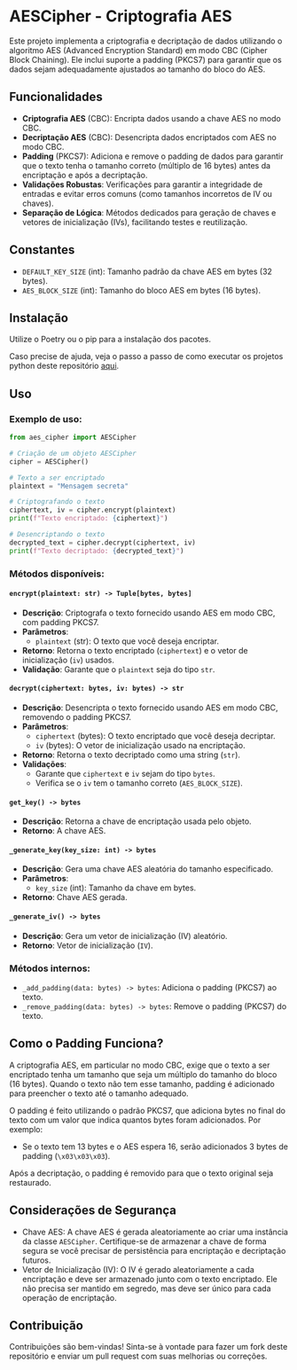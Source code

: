 # AESCipher - Criptografia AES

Este projeto implementa a criptografia e decriptação de dados utilizando o algoritmo AES (Advanced Encryption Standard) em modo CBC (Cipher Block Chaining). Ele inclui suporte a padding (PKCS7) para garantir que os dados sejam adequadamente ajustados ao tamanho do bloco do AES.

## Funcionalidades

- **Criptografia AES** (CBC): Encripta dados usando a chave AES no modo CBC.
- **Decriptação AES** (CBC): Desencripta dados encriptados com AES no modo CBC.
- **Padding** (PKCS7): Adiciona e remove o padding de dados para garantir que o texto tenha o tamanho correto (múltiplo de 16 bytes) antes da encriptação e após a decriptação.
- **Validações Robustas**: Verificações para garantir a integridade de entradas e evitar erros comuns (como tamanhos incorretos de IV ou chaves).
- **Separação de Lógica**: Métodos dedicados para geração de chaves e vetores de inicialização (IVs), facilitando testes e reutilização.

## Constantes

- `DEFAULT_KEY_SIZE` (int): Tamanho padrão da chave AES em bytes (32 bytes).
- `AES_BLOCK_SIZE` (int): Tamanho do bloco AES em bytes (16 bytes).

## Instalação

Utilize o Poetry ou o pip para a instalação dos pacotes.

Caso precise de ajuda, veja o passo a passo de como executar os projetos python deste repositório [aqui](../doc/UsandoProjetos.md).

## Uso

### Exemplo de uso:

```python
from aes_cipher import AESCipher

# Criação de um objeto AESCipher
cipher = AESCipher()

# Texto a ser encriptado
plaintext = "Mensagem secreta"

# Criptografando o texto
ciphertext, iv = cipher.encrypt(plaintext)
print(f"Texto encriptado: {ciphertext}")

# Desencriptando o texto
decrypted_text = cipher.decrypt(ciphertext, iv)
print(f"Texto decriptado: {decrypted_text}")
```

### Métodos disponíveis:

#### `encrypt(plaintext: str) -> Tuple[bytes, bytes]`
- **Descrição**: Criptografa o texto fornecido usando AES em modo CBC, com padding PKCS7.
- **Parâmetros**:
    - `plaintext` (str): O texto que você deseja encriptar.
- **Retorno**: Retorna o texto encriptado (`ciphertext`) e o vetor de inicialização (`iv`) usados.
- **Validação**: Garante que o `plaintext` seja do tipo `str`.

#### `decrypt(ciphertext: bytes, iv: bytes) -> str`
- **Descrição**: Desencripta o texto fornecido usando AES em modo CBC, removendo o padding PKCS7.
- **Parâmetros**:
    - `ciphertext` (bytes): O texto encriptado que você deseja decriptar.
    - `iv` (bytes): O vetor de inicialização usado na encriptação.
- **Retorno**: Retorna o texto decriptado como uma string (`str`).
- **Validações**:
    - Garante que `ciphertext` e `iv` sejam do tipo `bytes`.
    - Verifica se o `iv` tem o tamanho correto (`AES_BLOCK_SIZE`).

#### `get_key() -> bytes`
- **Descrição**: Retorna a chave de encriptação usada pelo objeto.
- **Retorno**: A chave AES.

#### `_generate_key(key_size: int) -> bytes`
- **Descrição**: Gera uma chave AES aleatória do tamanho especificado.
- **Parâmetros**:
    - `key_size` (int): Tamanho da chave em bytes.
- **Retorno**: Chave AES gerada.

#### `_generate_iv() -> bytes`
- **Descrição**: Gera um vetor de inicialização (IV) aleatório.
- **Retorno**: Vetor de inicialização (`IV`).

### Métodos internos:

- `_add_padding(data: bytes) -> bytes`: Adiciona o padding (PKCS7) ao texto.
- `_remove_padding(data: bytes) -> bytes`: Remove o padding (PKCS7) do texto.

## Como o Padding Funciona?

A criptografia AES, em particular no modo CBC, exige que o texto a ser encriptado tenha um tamanho que seja um múltiplo do tamanho do bloco (16 bytes). Quando o texto não tem esse tamanho, padding é adicionado para preencher o texto até o tamanho adequado.

O padding é feito utilizando o padrão PKCS7, que adiciona bytes no final do texto com um valor que indica quantos bytes foram adicionados. Por exemplo:

- Se o texto tem 13 bytes e o AES espera 16, serão adicionados 3 bytes de padding (`\x03\x03\x03`).

Após a decriptação, o padding é removido para que o texto original seja restaurado.

## Considerações de Segurança

- Chave AES: A chave AES é gerada aleatoriamente ao criar uma instância da classe `AESCipher`. Certifique-se de armazenar a chave de forma segura se você precisar de persistência para encriptação e decriptação futuros.
- Vetor de Inicialização (IV): O IV é gerado aleatoriamente a cada encriptação e deve ser armazenado junto com o texto encriptado. Ele não precisa ser mantido em segredo, mas deve ser único para cada operação de encriptação.

## Contribuição

Contribuições são bem-vindas! Sinta-se à vontade para fazer um fork deste repositório e enviar um pull request com suas melhorias ou correções.
